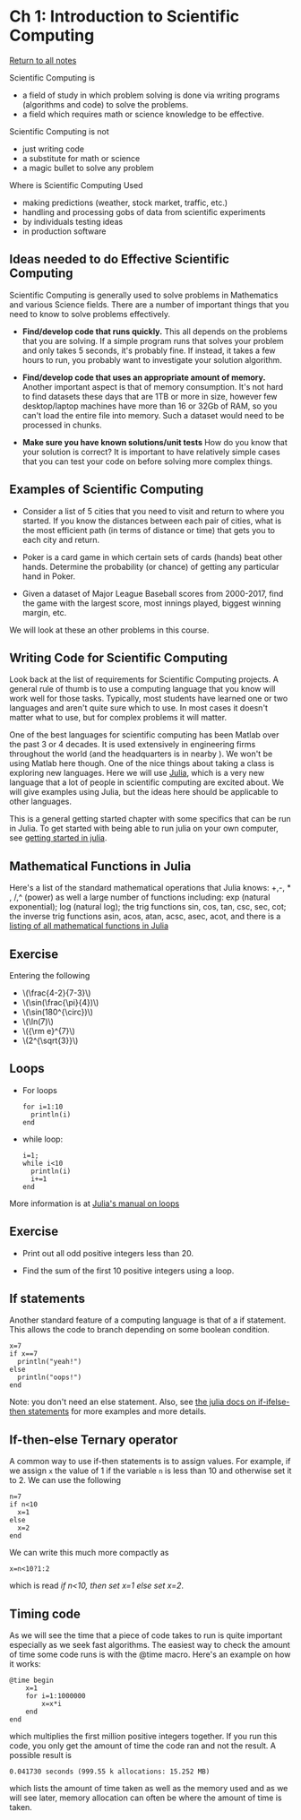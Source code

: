 Ch 1: Introduction to Scientific Computing
=====================

[Return to all notes](index.html)

Scientific Computing is

* a field of study in which problem solving is done via writing programs (algorithms and code) to solve the problems.
* a field which requires math or science knowledge to be effective.


Scientific Computing is not

* just writing code
* a substitute for math or science
* a magic bullet to solve any problem

Where is Scientific Computing Used

* making predictions (weather, stock market, traffic, etc.)
* handling and processing gobs of data from scientific experiments
* by individuals testing ideas
* in production software

Ideas needed to do Effective Scientific Computing
------

Scientific Computing is generally used to solve problems in Mathematics and various Science fields.  There are a number of important things that you need to know to solve problems effectively.

* **Find/develop code that runs quickly.**  This all depends on the problems that you are solving.  If a simple program runs that solves your problem and only takes 5 seconds, it's probably fine.  If instead, it takes a few hours to run, you probably want to investigate your solution algorithm.  

* **Find/develop code that uses an appropriate amount of memory.**  Another important aspect is that of memory consumption.  It's not hard to find datasets these days that are 1TB or more in size, however few desktop/laptop machines have more than 16 or 32Gb of RAM, so you can't load the entire file into memory.  Such a dataset would need to be processed in chunks.  

* **Make sure you have known solutions/unit tests**  How do you know that your solution is correct?  It is important to have relatively simple cases that you can test your code on before solving more complex things.  

Examples of Scientific Computing
-------

* Consider a list of 5 cities that you need to visit and return to where you started.  If you know the distances between each pair of cities, what is the most efficient path (in terms of distance or time) that gets you to each city and return.

* Poker is a card game in which certain sets of cards (hands) beat other hands.  Determine the probability (or chance) of getting any particular hand in Poker.  

* Given a dataset of Major League Baseball scores from 2000-2017, find the game with the largest score, most innings played, biggest winning margin, etc.


We will look at these an other problems in this course.


Writing Code for Scientific Computing
-----

Look back at the list of requirements for Scientific Computing projects.  A general rule of thumb is to use a computing language that you know will work well for those tasks.  Typically, most students have learned one or two languages and aren't quite sure which to use.  In most cases it doesn't matter what to use, but for complex problems it will matter.  

One of the best languages for scientific computing has been Matlab over the past 3 or 4 decades.  It is used extensively in engineering firms throughout the world (and the headquarters is in nearby ).  We won't be using Matlab here though.  One of the nice things about taking a class is exploring new languages.  Here we will use [Julia](http://julialang.org), which is a very new language that a lot of people in scientific computing are excited about.  We will give examples using Julia, but the ideas here should be applicable to other languages.   

This is a general getting started chapter with some specifics that can be run in Julia.  To get started with being able to run julia on your own computer, see [getting started in julia](julia.html).  


Mathematical Functions in Julia
-------------

Here's a list of the standard mathematical operations that Julia knows: +,-, * , /,^ (power) as well a large number of functions including: exp (natural exponential);  log (natural log); the trig functions sin, cos, tan, csc, sec, cot; the inverse trig functions asin, acos, atan, acsc, asec, acot, and there is a [listing of all mathematical functions in Julia](http://docs.julialang.org/en/release-0.4/manual/mathematical-operations/#elementary-functions)

Exercise
----

Entering the following

* \\(\frac{4-2}{7-3}\\)
* \\(\sin(\frac{\pi}{4})\\)
* \\(\sin(180^{\circ})\\)
* \\(\ln(7)\\)
* \\({\rm e}^{7}\\)
* \\(2^{\sqrt{3}}\\)

Loops
--------

* For loops

	```
	for i=1:10
	  println(i)
	end
	```

* while loop:
	```
	i=1;
	while i<10
	  println(i)
	  i+=1
	end
	```

More information is at [Julia's manual on loops](http://docs.julialang.org/en/latest/manual/control-flow/#man-loops)

Exercise
----

* Print out all odd positive integers less than 20.

* Find the sum of the first 10 positive integers using a loop.


If statements
-----

Another standard feature of a computing language is that of a if statement.  This allows the code to branch depending on some boolean condition.

```
x=7
if x==7
  println("yeah!")
else
  println("oops!")
end
```

Note: you don't need an else statement.  Also, see [the julia docs on if-ifelse-then statements](http://docs.julialang.org/en/latest/manual/control-flow/#man-conditional-evaluation) for more examples and more details.  

If-then-else Ternary operator
----

A common way to use if-then statements is to assign values.  For example, if we assign `x` the value of 1 if the variable `n` is less than 10 and otherwise set it to 2. We can use the following

```
n=7
if n<10
  x=1
else
  x=2
end
```

We can write this much more compactly as
```
x=n<10?1:2
```

which is read *if n<10, then set x=1 else set x=2*.  

Timing code
----

As we will see the time that a piece of code takes to run is quite important especially as we seek fast algorithms. The easiest way to check the amount of time some code runs is with the @time macro.  Here's an example on how it works:

```
@time begin
    x=1
    for i=1:1000000
        x=x*i   
    end
end
```

which multiplies the first million positive integers together.  If you run this code, you only get the amount of time the code ran and not the result.  A possible result is
```
0.041730 seconds (999.55 k allocations: 15.252 MB)
```

which lists the amount of time taken as well as the memory used and as we will see later, memory allocation can often be where the amount of time is taken.  
